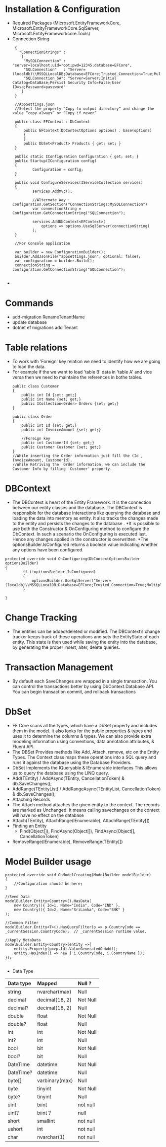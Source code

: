 # Installation & Configuration
* Required Packages (Microsoft.EntityFrameworkCore, Microsoft.EntityFrameworkCore.SqlServer, Microsoft.EntityFrameworkcore.Tools)
* Connection String
   ```
    {
      "ConnectionStrings" :
       {
        "MySQLConnection" : "server=localhost;uid=root;pwd=12345;database=EFCore",
        "SQLConnection"   : "Server=(localdb)\\MSSQLLocalDB;Database=EFCore;Trusted_Connection=True;MultipleActiveResultSets=true"
        "SQLConnection_SA": "Server=Server;Initial Catalog=DataBase;Persist Security Info=False;User ID=sa;Password=password"
       }
    } 
    
    //AppSettings.json 
    //Select the property “Copy to output directory” and change the value “copy always” or “Copy if newer”
    
    public class EFContext : DbContext
    {
        public EFContext(DbContextOptions options) : base(options)
        {
        }
        public DbSet<Product> Products { get; set; } 
    }
    
    public static IConfiguration Configuration { get; set; }
    public Startup(IConfiguration config)
    {
            Configuration = config;
    }
    
    public void ConfigureServices(IServiceCollection services)
    {
            services.AddMvc();
 
            //Alternate Way : Configuration.GetSection("ConnectionStrings:MySQLConnection")
            var connectionString = Configuration.GetConnectionString("SQLConnection");
 
            services.AddDbContext<EFContext>(
                options => options.UseSqlServer(connectionString)
            );
    }
    
    //For Console application
    
    var builder = new ConfigurationBuilder();
    builder.AddJsonFile("appsettings.json", optional: false); 
    var configuration = builder.Build(); 
    connectionString = configuration.GetConnectionString("SQLConnection");
    
   ```
* 
# Commands
* add-migration RenameTenantName
* update database
* dotnet ef migrations add Tenant


# Table relations
* To work with 'Foreign' key relation we need to identify how we are going to load the data.
* For example if the we want to load 'table B' data in 'table A' and vice versa then we need to maintaine the references in bothe tables.
  ```
  public class Customer
  {
      public int Id {set; get;}
      public int Name {set; get;}
      public ICollection<Order> Orders {set; get;}
  }
  
  public class Order
  {
      public int Id {set; get;}
      public int InvoiceAmount {set; get;}
      
      //Foreign key
      public int CustomerId {set; get;}
      public Customer Customer {set; get;}
  }
  //While inserting the Order information just fill the (Id , InvoiceAmount, CustomerId). 
  //While Retriving the  Order information, we can include the Customer Info by filling 'Customer' property.
  
  ```
# DBContext
* The DBContext is heart of the Entity Framework. It is the connection between our entity classes and the database. The DBContext is responsible for the database interactions like querying the database and loading the data into memory as entity. It also tracks the changes made to the entity and persists the changes to the database .
*It is possible to use both the Constructor & OnConfiguring method to configure the DbContext. In such a scenario the OnConfiguring is executed last. Hence any changes applied in the constructor is overwritten.
*The optionsBuilder.IsConfigured returns a boolean value indicating whether any options have been configured.
```
protected override void OnConfiguring(DbContextOptionsBuilder optionsBuilder)
{
        if (!optionsBuilder.IsConfigured)
        {
            optionsBuilder.UseSqlServer("Server=(localdb)\\MSSQLLocalDB;Database=EFCore;Trusted_Connection=True;MultipleActiveResultSets=true");
        }
 
}
```

# Change Tracking
* The entities can be added/deleted or modified. The DBContext’s change tracker keeps track of these operations and sets the EntityState of each entity. This state is then used while saving the entity into the database, by generating the proper insert, alter, delete queries.

# Transaction Management
* By default each SaveChanges are wrapped in a single transaction. You can control the transactions better by using DbContext.Database API. You can begin transaction commit, and rollback transactions

# DbSet
* EF Core scans all the types, which have a DbSet property and includes them in the model. It also looks for the public properties & types and uses it to determine the columns & types. We can also provide extra modeling information using conventions, data annotation attributes, & Fluent API.
* The DBSet Provides methods like Add, Attach, remove, etc on the Entity Types. The Context class maps these operations into a SQL query and runs it against the database using the Database Providers.
* DbSet Implements the IQueryable & IEnumerable interfaces This allows us to query the database using the LINQ query.
* Add(TEntity) / AddAsync(TEntity, CancellationToken) & db.SaveChanges();
* AddRange(TEntityList) / AddRangeAsync(TEntityList, CancellationToken) & db.SaveChanges();
* Attaching Records
* The Attach method attaches the given entity to the context. The records are marked as Unchanged. It means calling savechanges on the context will have no effect on the database
* Attach(TEntity), AttachRange(IEnumerable<TEntity>), AttachRange(TEntity[])
* Finding an Entity
    * Find(Object[]), FindAsync(Object[]), FindAsync(Object[], CancellationToken)  
* RemoveRange(IEnumerable<TEntity>), RemoveRange(TEntity[])
  
# Model Builder usage
  ```
  protected override void OnModelCreating(ModelBuilder modelBuilder)
  {
      //Configuration should be here;
  }
  
  //Seed Data
  modelBuilder.Entity<Country>().HasData(
      new Country(){ Id=1, Name="India", Code="IND" },
      new Country(){ Id=2, Name="SriLanka", Code="SNK" }
  );
  
  //Common Filter
  modelBuilder.Entity<T>().HasQueryFilter(p => p.CountryCode == _currentSession.CountryCode);  // _currentSession runtime value.
  
  //Apply MetaData
  modelBuilder.Entity<Country>(entity =>{
      entity.Property(p=>p.Id).ValueGeneratedOnAdd();
      entity.HasIndex(i => new { i.CountryCode, i.CountryName });
  });
  
  
  ```
* Data Type

Data type	| Mapped	|Null ?
   :---|:---|:---|
string | nvarchar(max)|	Null
decimal|	decimal(18, 2)|	Not Null
decimal?	|decimal(18, 2)	|Null
double|	float	|Not Null
double?|	float	|Null
int|	int|	Not Null
int?|	int|	Null
bool|	bit|	Not Null
bool?|	bit|	Null
DateTime|	datetime|	Not Null
DateTime?|	datetime|	Null
byte[]|	varbinary(max)|	Null
byte|	tinyint|	Not Null
byte?|	tinyint|	Null
uint|	biint|	not null
uint?|	biint ?|	null
short|	smallint	|not null
ushort|	int|	not null
char|	nvarchar(1)|	not null

